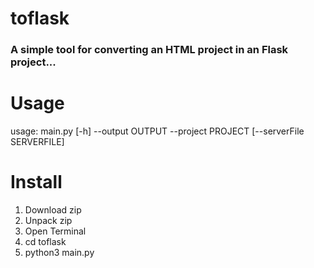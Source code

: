 # toflask
### A simple tool for converting an HTML project in an Flask project...


# Usage
usage: main.py [-h] --output OUTPUT --project PROJECT [--serverFile SERVERFILE]

# Install
1. Download zip
2. Unpack zip
3. Open Terminal
4. cd toflask
5. python3 main.py
